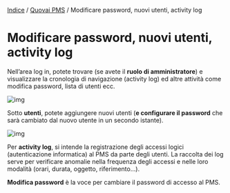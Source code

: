 [Indice](index.md) / [Quovai PMS](quovai-pms-it.md) / Modificare password, nuovi utenti, activity log

# Modificare password, nuovi utenti, activity log

Nell’area log in, potete trovare (se avete il **ruolo di amministratore**) e visualizzare la cronologia di navigazione (activity log) ed altre attività come modifica password, lista di utenti ecc.


![img](https://quovai.github.io/images/area-login-001.png)



Sotto **utenti**, potete aggiungere nuovi utenti (**e configurare il password** che sarà cambiato dal nuovo utente in un secondo istante).


![img](https://quovai.github.io/images/area-login-002.png)


Per **activity log**, si intende la registrazione degli accessi logici (autenticazione informatica) al PMS da parte degli utenti. La raccolta dei log serve per verificare anomalie nella frequenza degli accessi e nelle loro modalità (orari, durata, oggetto, riferimento…).

**Modifica password** è la voce per cambiare il password di accesso al PMS.

 